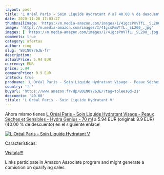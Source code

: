 ```yaml
---
layout: post
title: 'L Oréal Paris - Soin Liquide Hydratant V al 40.00 % de descuento'
date: 2020-11-20 17:03:27
thumbnailImage: 'https://m.media-amazon.com/images/I/41gcsPmVTfL._SL200_.jpg'
image: 'https://m.media-amazon.com/images/I/41gcsPmVTfL._SL200_.jpg'
images: [ 'https://m.media-amazon.com/images/I/41gcsPmVTfL._SL200_.jpg' ]
comments: true
category: ofertas
author: ring
slug: 'B01N0Y763E-fr'
description:
actualPrice: 5.94 EUR
currency: EUR
price: 5.94
comparePrice: 9.9 EUR
inStock: true
prodname: 'L Oréal Paris - Soin Liquide Hydratant Visage - Peaux Sèches et Sensibles - Hydra Genius - 70 ml'
country: 'fr'
buyurl: 'https://www.amazon.fr/dp/B01N0Y763E/?tag=tolees0d-21'
descuento: '40.00'
titulo: 'L Oréal Paris - Soin Liquide Hydratant V'
---
```


Ahora mismo tienes [L Oréal Paris - Soin Liquide Hydratant Visage - Peaux Sèches et Sensibles - Hydra Genius - 70 ml](https://www.amazon.fr/dp/B01N0Y763E/?tag=tolees0d-21) a 5.94 EUR (original: 9.9 EUR) (40.00 %  de descuento) en el siguiente enlace!

[![L Oréal Paris - Soin Liquide Hydratant V](https://m.media-amazon.com/images/I/41gcsPmVTfL._SL200_.jpg)](https://www.amazon.fr/dp/B01N0Y763E/?tag=tolees0d-21)

Características:


[Visítala!!!](https://www.amazon.fr/dp/B01N0Y763E/?tag=tolees0d-21)

Links participate in Amazon Associate program and might generate a comission on qualifying sales
